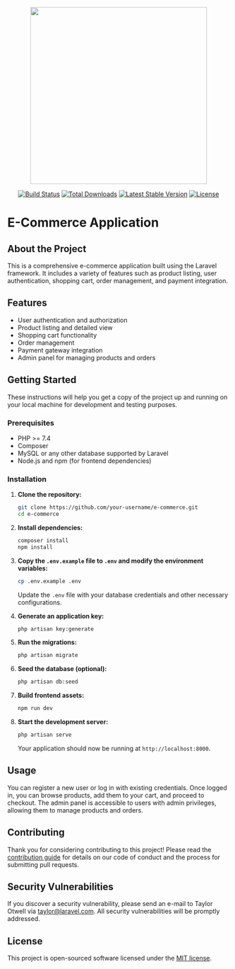 <p align="center"><a href="https://laravel.com" target="_blank"><img src="https://raw.githubusercontent.com/laravel/art/master/logo-lockup/5%20SVG/2%20CMYK/1%20Full%20Color/laravel-logolockup-cmyk-red.svg" width="400"></a></p>

<p align="center">
<a href="https://travis-ci.org/laravel/framework"><img src="https://travis-ci.org/laravel/framework.svg" alt="Build Status"></a>
<a href="https://packagist.org/packages/laravel/framework"><img src="https://img.shields.io/packagist/dt/laravel/framework" alt="Total Downloads"></a>
<a href="https://packagist.org/packages/laravel/framework"><img src="https://img.shields.io/packagist/v/laravel/framework" alt="Latest Stable Version"></a>
<a href="https://packagist.org/packages/laravel/framework"><img src="https://img.shields.io/packagist/l/laravel/framework" alt="License"></a>
</p>

# E-Commerce Application

## About the Project

This is a comprehensive e-commerce application built using the Laravel framework. It includes a variety of features such as product listing, user authentication, shopping cart, order management, and payment integration.

## Features

- User authentication and authorization
- Product listing and detailed view
- Shopping cart functionality
- Order management
- Payment gateway integration
- Admin panel for managing products and orders

## Getting Started

These instructions will help you get a copy of the project up and running on your local machine for development and testing purposes.

### Prerequisites

- PHP >= 7.4
- Composer
- MySQL or any other database supported by Laravel
- Node.js and npm (for frontend dependencies)

### Installation

1. **Clone the repository:**

    ```bash
    git clone https://github.com/your-username/e-commerce.git
    cd e-commerce
    ```

2. **Install dependencies:**

    ```bash
    composer install
    npm install
    ```

3. **Copy the `.env.example` file to `.env` and modify the environment variables:**

    ```bash
    cp .env.example .env
    ```

    Update the `.env` file with your database credentials and other necessary configurations.

4. **Generate an application key:**

    ```bash
    php artisan key:generate
    ```

5. **Run the migrations:**

    ```bash
    php artisan migrate
    ```

6. **Seed the database (optional):**

    ```bash
    php artisan db:seed
    ```

7. **Build frontend assets:**

    ```bash
    npm run dev
    ```

8. **Start the development server:**

    ```bash
    php artisan serve
    ```

    Your application should now be running at `http://localhost:8000`.

## Usage

You can register a new user or log in with existing credentials. Once logged in, you can browse products, add them to your cart, and proceed to checkout. The admin panel is accessible to users with admin privileges, allowing them to manage products and orders.

## Contributing

Thank you for considering contributing to this project! Please read the [contribution guide](https://laravel.com/docs/contributions) for details on our code of conduct and the process for submitting pull requests.

## Security Vulnerabilities

If you discover a security vulnerability, please send an e-mail to Taylor Otwell via [taylor@laravel.com](mailto:taylor@laravel.com). All security vulnerabilities will be promptly addressed.

## License

This project is open-sourced software licensed under the [MIT license](https://opensource.org/licenses/MIT).
